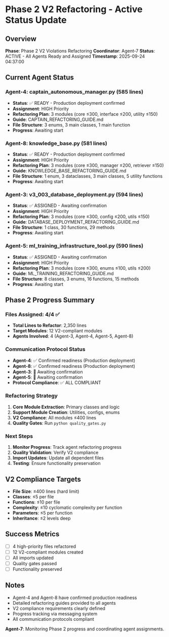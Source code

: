 # Phase 2 V2 Refactoring - Active Status Update

## Overview
**Phase**: Phase 2 V2 Violations Refactoring
**Coordinator**: Agent-7
**Status**: ACTIVE - All Agents Ready and Assigned
**Timestamp**: 2025-09-24 04:37:00

## Current Agent Status

### Agent-4: captain_autonomous_manager.py (585 lines)
- **Status**: ✅ READY - Production deployment confirmed
- **Assignment**: HIGH Priority
- **Refactoring Plan**: 3 modules (core ≤300, interface ≤200, utility ≤150)
- **Guide**: CAPTAIN_REFACTORING_GUIDE.md
- **File Structure**: 3 enums, 3 main classes, 1 main function
- **Progress**: Awaiting start

### Agent-8: knowledge_base.py (581 lines)
- **Status**: ✅ READY - Production deployment confirmed
- **Assignment**: HIGH Priority
- **Refactoring Plan**: 3 modules (core ≤300, manager ≤200, retriever ≤150)
- **Guide**: KNOWLEDGE_BASE_REFACTORING_GUIDE.md
- **File Structure**: 1 enum, 3 dataclasses, 3 main classes, 5 utility functions
- **Progress**: Awaiting start

### Agent-3: v3_003_database_deployment.py (594 lines)
- **Status**: ✅ ASSIGNED - Awaiting confirmation
- **Assignment**: HIGH Priority
- **Refactoring Plan**: 3 modules (core ≤300, config ≤200, utils ≤150)
- **Guide**: DATABASE_DEPLOYMENT_REFACTORING_GUIDE.md
- **File Structure**: 1 class, 30 functions, 29 methods
- **Progress**: Awaiting start

### Agent-5: ml_training_infrastructure_tool.py (590 lines)
- **Status**: ✅ ASSIGNED - Awaiting confirmation
- **Assignment**: HIGH Priority
- **Refactoring Plan**: 3 modules (core ≤300, enums ≤100, utils ≤200)
- **Guide**: ML_TRAINING_REFACTORING_GUIDE.md
- **File Structure**: 8 classes, 3 enums, 16 functions, 15 methods
- **Progress**: Awaiting start

## Phase 2 Progress Summary

### Files Assigned: 4/4 ✅
- **Total Lines to Refactor**: 2,350 lines
- **Target Modules**: 12 V2-compliant modules
- **Agents Involved**: 4 (Agent-3, Agent-4, Agent-5, Agent-8)

### Communication Protocol Status
- **Agent-4**: ✅ Confirmed readiness (Production deployment)
- **Agent-8**: ✅ Confirmed readiness (Production deployment)
- **Agent-3**: 🔄 Awaiting confirmation
- **Agent-5**: 🔄 Awaiting confirmation
- **Protocol Compliance**: ✅ ALL COMPLIANT

### Refactoring Strategy
1. **Core Module Extraction**: Primary classes and logic
2. **Support Module Creation**: Utilities, configs, enums
3. **V2 Compliance**: All modules ≤400 lines
4. **Quality Gates**: Run `python quality_gates.py`

### Next Steps
1. **Monitor Progress**: Track agent refactoring progress
2. **Quality Validation**: Verify V2 compliance
3. **Import Updates**: Update all dependent files
4. **Testing**: Ensure functionality preservation

## V2 Compliance Targets
- **File Size**: ≤400 lines (hard limit)
- **Classes**: ≤5 per file
- **Functions**: ≤10 per file
- **Complexity**: ≤10 cyclomatic complexity per function
- **Parameters**: ≤5 per function
- **Inheritance**: ≤2 levels deep

## Success Metrics
- [ ] 4 high-priority files refactored
- [ ] 12 V2-compliant modules created
- [ ] All imports updated
- [ ] Quality gates passed
- [ ] Functionality preserved

## Notes
- Agent-4 and Agent-8 have confirmed production readiness
- Detailed refactoring guides provided to all agents
- V2 compliance requirements clearly defined
- Progress tracking via messaging system
- All communication protocols compliant

**Agent-7**: Monitoring Phase 2 progress and coordinating agent assignments.




